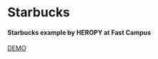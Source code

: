 # Starbucks

#### Starbucks example by HEROPY at Fast Campus
<a href="https://thkim0627.github.io/starbucks/">DEMO</a>

